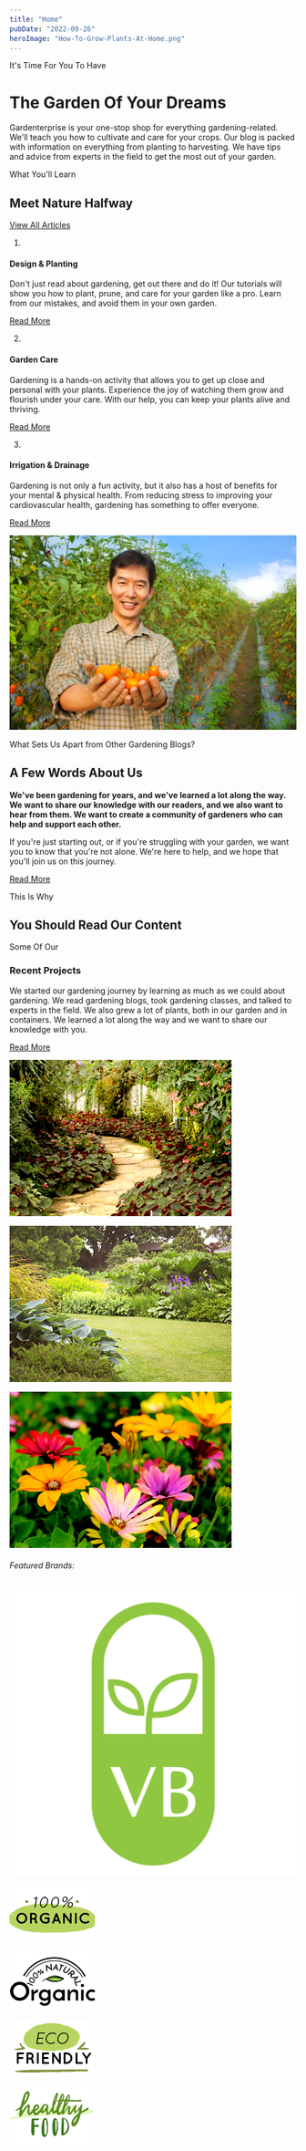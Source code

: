 ```yaml
---
title: "Home"
pubDate: "2022-09-26"
heroImage: "How-To-Grow-Plants-At-Home.png"
---
```


It's Time For You To Have​

# The Garden Of Your Dreams​

Gardenterprise is your one-stop shop for everything gardening-related. We'll teach you how to cultivate and care for your crops. Our blog is packed with information on everything from planting to harvesting. We have tips and advice from experts in the field to get the most out of your garden.

What You'll Learn

## Meet Nature Halfway​

[View All Articles](/blog)

01.

#### Design & Planting​

Don't just read about gardening, get out there and do it! Our tutorials will show you how to plant, prune, and care for your garden like a pro. Learn from our mistakes, and avoid them in your own garden.

[Read More](https://garden.gnmnetworks.com/category/design-planting/)

02.

#### Garden Care​

Gardening is a hands-on activity that allows you to get up close and personal with your plants. Experience the joy of watching them grow and flourish under your care. With our help, you can keep your plants alive and thriving.

[Read More](https://garden.gnmnetworks.com/category/garden-care/)

03.

#### Irrigation & Drainage​

Gardening is not only a fun activity, but it also has a host of benefits for your mental & physical health. From reducing stress to improving your cardiovascular health, gardening has something to offer everyone.

[Read More](https://garden.gnmnetworks.com/category/irrigation/)

![](images/gardenterprise-farmer-1-1024x693.png)

What Sets Us Apart from Other Gardening Blogs?

## A Few Words About Us​

**We've been gardening for years, and we've learned a lot along the way. We want to share our knowledge with our readers, and we also want to hear from them. We want to create a community of gardeners who can help and support each other.**  
  
If you're just starting out, or if you're struggling with your garden, we want you to know that you're not alone. We're here to help, and we hope that you'll join us on this journey.

[Read More](https://garden.gnmnetworks.com/about-us/)

This Is Why​

## You Should Read Our Content

Some Of Our​

### Recent Projects​

We started our gardening journey by learning as much as we could about gardening. We read gardening blogs, took gardening classes, and talked to experts in the field. We also grew a lot of plants, both in our garden and in containers. We learned a lot along the way and we want to share our knowledge with you.

[Read More](https://garden.gnmnetworks.com/about-us/)

![](images/projects-02.jpg)

![](images/projects-03.jpg)

![](images/projects-04.jpg)

###### Featured Brands:

![](images/VB-Health-Supplements-1-1024x1024.png)

![](images/logo02-free-img-150x100.png)

![](images/logo03-free-img-150x100.png)

![](images/logo04-free-img-150x100.png)

![](images/logo05-free-img-150x100.png)
